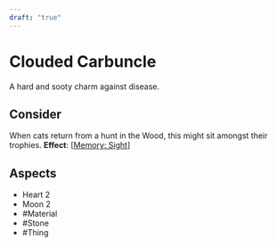 ```yaml
---
draft: "true"
---
```

# Clouded Carbuncle
A hard and sooty charm against disease.
## Consider
When cats return from a hunt in the Wood, this might sit amongst their trophies.
**Effect**: [[Memory: Sight](https://uadaf.theevilroot.xyz/rowenarium/element/mem.sight)]
## Aspects
- Heart 2
- Moon 2
- #Material 
- #Stone 
- #Thing 
